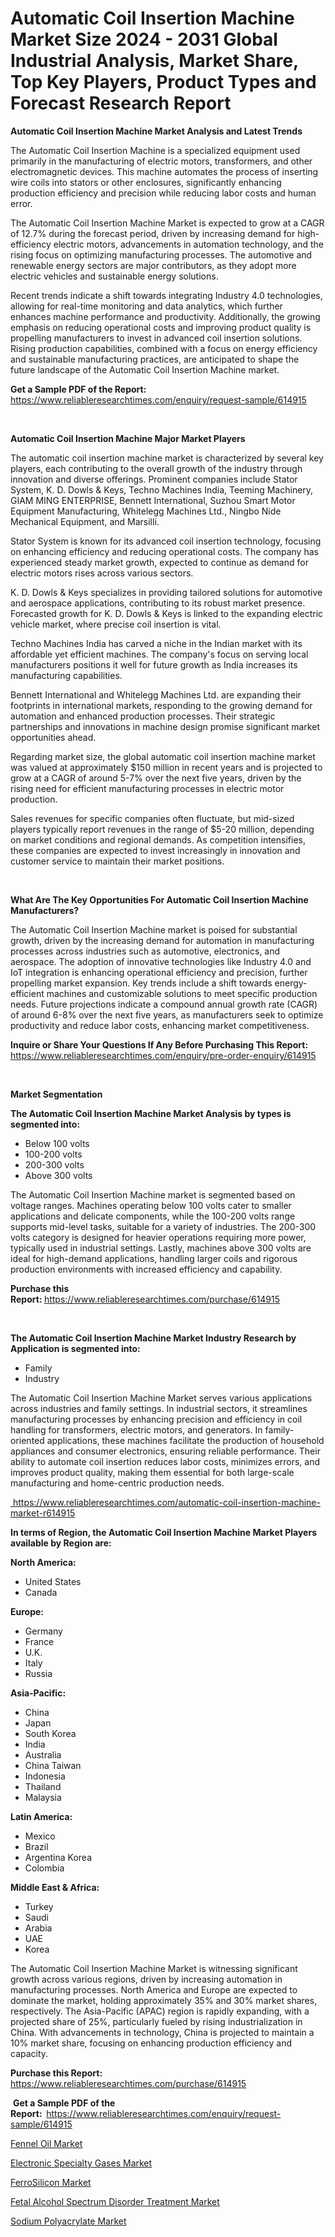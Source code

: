 <p><h1>Automatic Coil Insertion Machine Market Size 2024 - 2031 Global Industrial Analysis, Market Share, Top Key Players, Product Types and Forecast Research Report</h1></p><p><strong>Automatic Coil Insertion Machine Market Analysis and Latest Trends</strong></p>
<p><p>The Automatic Coil Insertion Machine is a specialized equipment used primarily in the manufacturing of electric motors, transformers, and other electromagnetic devices. This machine automates the process of inserting wire coils into stators or other enclosures, significantly enhancing production efficiency and precision while reducing labor costs and human error.</p><p>The Automatic Coil Insertion Machine Market is expected to grow at a CAGR of 12.7% during the forecast period, driven by increasing demand for high-efficiency electric motors, advancements in automation technology, and the rising focus on optimizing manufacturing processes. The automotive and renewable energy sectors are major contributors, as they adopt more electric vehicles and sustainable energy solutions.</p><p>Recent trends indicate a shift towards integrating Industry 4.0 technologies, allowing for real-time monitoring and data analytics, which further enhances machine performance and productivity. Additionally, the growing emphasis on reducing operational costs and improving product quality is propelling manufacturers to invest in advanced coil insertion solutions. Rising production capabilities, combined with a focus on energy efficiency and sustainable manufacturing practices, are anticipated to shape the future landscape of the Automatic Coil Insertion Machine market.</p></p>
<p><strong>Get a Sample PDF of the Report:&nbsp;</strong> <a href="https://www.reliableresearchtimes.com/enquiry/request-sample/614915?utm_campaign=1835&utm_medium=2&utm_source=Github&utm_content=ia&utm_term=11122024&utm_id=automatic-coil-insertion-machine">https://www.reliableresearchtimes.com/enquiry/request-sample/614915</a></p>
<p>&nbsp;</p>
<p><strong>Automatic Coil Insertion Machine Major Market Players</strong></p>
<p><p>The automatic coil insertion machine market is characterized by several key players, each contributing to the overall growth of the industry through innovation and diverse offerings. Prominent companies include Stator System, K. D. Dowls & Keys, Techno Machines India, Teeming Machinery, GIAM MING ENTERPRISE, Bennett International, Suzhou Smart Motor Equipment Manufacturing, Whitelegg Machines Ltd., Ningbo Nide Mechanical Equipment, and Marsilli.</p><p>Stator System is known for its advanced coil insertion technology, focusing on enhancing efficiency and reducing operational costs. The company has experienced steady market growth, expected to continue as demand for electric motors rises across various sectors.</p><p>K. D. Dowls & Keys specializes in providing tailored solutions for automotive and aerospace applications, contributing to its robust market presence. Forecasted growth for K. D. Dowls & Keys is linked to the expanding electric vehicle market, where precise coil insertion is vital.</p><p>Techno Machines India has carved a niche in the Indian market with its affordable yet efficient machines. The company's focus on serving local manufacturers positions it well for future growth as India increases its manufacturing capabilities.</p><p>Bennett International and Whitelegg Machines Ltd. are expanding their footprints in international markets, responding to the growing demand for automation and enhanced production processes. Their strategic partnerships and innovations in machine design promise significant market opportunities ahead.</p><p>Regarding market size, the global automatic coil insertion machine market was valued at approximately $150 million in recent years and is projected to grow at a CAGR of around 5-7% over the next five years, driven by the rising need for efficient manufacturing processes in electric motor production.</p><p>Sales revenues for specific companies often fluctuate, but mid-sized players typically report revenues in the range of $5-20 million, depending on market conditions and regional demands. As competition intensifies, these companies are expected to invest increasingly in innovation and customer service to maintain their market positions.</p></p>
<p>&nbsp;</p>
<p><strong>What Are The Key Opportunities For Automatic Coil Insertion Machine Manufacturers?</strong></p>
<p><p>The Automatic Coil Insertion Machine market is poised for substantial growth, driven by the increasing demand for automation in manufacturing processes across industries such as automotive, electronics, and aerospace. The adoption of innovative technologies like Industry 4.0 and IoT integration is enhancing operational efficiency and precision, further propelling market expansion. Key trends include a shift towards energy-efficient machines and customizable solutions to meet specific production needs. Future projections indicate a compound annual growth rate (CAGR) of around 6-8% over the next five years, as manufacturers seek to optimize productivity and reduce labor costs, enhancing market competitiveness.</p></p>
<p><strong>Inquire or Share Your Questions If Any Before Purchasing This Report:</strong> <a href="https://www.reliableresearchtimes.com/enquiry/pre-order-enquiry/614915?utm_campaign=1835&utm_medium=2&utm_source=Github&utm_content=ia&utm_term=11122024&utm_id=automatic-coil-insertion-machine">https://www.reliableresearchtimes.com/enquiry/pre-order-enquiry/614915</a></p>
<p>&nbsp;</p>
<p><strong>Market Segmentation</strong></p>
<p><strong>The Automatic Coil Insertion Machine Market Analysis by types is segmented into:</strong></p>
<p><ul><li>Below 100 volts</li><li>100-200 volts</li><li>200-300 volts</li><li>Above 300 volts</li></ul></p>
<p><p>The Automatic Coil Insertion Machine market is segmented based on voltage ranges. Machines operating below 100 volts cater to smaller applications and delicate components, while the 100-200 volts range supports mid-level tasks, suitable for a variety of industries. The 200-300 volts category is designed for heavier operations requiring more power, typically used in industrial settings. Lastly, machines above 300 volts are ideal for high-demand applications, handling larger coils and rigorous production environments with increased efficiency and capability.</p></p>
<p><strong>Purchase this Report:&nbsp;</strong><a href="https://www.reliableresearchtimes.com/purchase/614915?utm_campaign=1835&utm_medium=2&utm_source=Github&utm_content=ia&utm_term=11122024&utm_id=automatic-coil-insertion-machine">https://www.reliableresearchtimes.com/purchase/614915</a></p>
<p>&nbsp;</p>
<p><strong>The Automatic Coil Insertion Machine Market Industry Research by Application is segmented into:</strong></p>
<p><ul><li>Family</li><li>Industry</li></ul></p>
<p><p>The Automatic Coil Insertion Machine Market serves various applications across industries and family settings. In industrial sectors, it streamlines manufacturing processes by enhancing precision and efficiency in coil handling for transformers, electric motors, and generators. In family-oriented applications, these machines facilitate the production of household appliances and consumer electronics, ensuring reliable performance. Their ability to automate coil insertion reduces labor costs, minimizes errors, and improves product quality, making them essential for both large-scale manufacturing and home-centric production needs.</p></p>
<p><a href="https://www.reliableresearchtimes.com/automatic-coil-insertion-machine-market-r614915?utm_campaign=1835&utm_medium=2&utm_source=Github&utm_content=ia&utm_term=11122024&utm_id=automatic-coil-insertion-machine">&nbsp;https://www.reliableresearchtimes.com/automatic-coil-insertion-machine-market-r614915</a></p>
<p><strong>In terms of Region, the Automatic Coil Insertion Machine Market Players available by Region are:</strong></p>
<p>
    <p> <strong> North America: </strong>
        <ul>
            <li>United States</li>
            <li>Canada</li>
        </ul>
        </p> 
    <p> <strong> Europe: </strong>
        <ul>
            <li>Germany</li>
            <li>France</li>
            <li>U.K.</li>
            <li>Italy</li>
            <li>Russia</li>
        </ul>
        </p> 
    <p> <strong> Asia-Pacific: </strong>
        <ul>
            <li>China</li>
            <li>Japan</li>
            <li>South Korea</li>
            <li>India</li>
            <li>Australia</li>
            <li>China Taiwan</li>
            <li>Indonesia</li>
            <li>Thailand</li>
            <li>Malaysia</li>
        </ul>
        </p> 
    <p> <strong> Latin America: </strong>
        <ul>
            <li>Mexico</li>
            <li>Brazil</li>
            <li>Argentina Korea</li>
            <li>Colombia</li>
        </ul>
        </p> 
    <p> <strong> Middle East & Africa: </strong>
        <ul>
            <li>Turkey</li>
            <li>Saudi</li>
            <li>Arabia</li>
            <li>UAE</li>
            <li>Korea</li>
        </ul>
    </p>
    </p>
<p><p>The Automatic Coil Insertion Machine Market is witnessing significant growth across various regions, driven by increasing automation in manufacturing processes. North America and Europe are expected to dominate the market, holding approximately 35% and 30% market shares, respectively. The Asia-Pacific (APAC) region is rapidly expanding, with a projected share of 25%, particularly fueled by rising industrialization in China. With advancements in technology, China is projected to maintain a 10% market share, focusing on enhancing production efficiency and capacity.</p></p>
<p><strong>Purchase this Report: </strong><a href="https://www.reliableresearchtimes.com/purchase/614915?utm_campaign=1835&utm_medium=2&utm_source=Github&utm_content=ia&utm_term=11122024&utm_id=automatic-coil-insertion-machine">https://www.reliableresearchtimes.com/purchase/614915</a></p>
<p>&nbsp;<strong>Get a Sample PDF of the Report:&nbsp;&nbsp;</strong><a href="https://www.reliableresearchtimes.com/enquiry/request-sample/614915?utm_campaign=1835&utm_medium=2&utm_source=Github&utm_content=ia&utm_term=11122024&utm_id=automatic-coil-insertion-machine">https://www.reliableresearchtimes.com/enquiry/request-sample/614915</a></p>
<p><strong></strong></p>
<p><p><a href="https://www.linkedin.com/pulse/rev-athenaur-okk4f?utm_campaign=1835&utm_medium=2&utm_source=Github&utm_content=ia&utm_term=11122024&utm_id=automatic-coil-insertion-machine">Fennel Oil Market</a></p><p><a href="https://www.linkedin.com/pulse/c-hannibex-sqmmf?utm_campaign=1835&utm_medium=2&utm_source=Github&utm_content=ia&utm_term=11122024&utm_id=automatic-coil-insertion-machine">Electronic Specialty Gases Market</a></p><p><a href="https://www.linkedin.com/pulse/p-factrackr-ho6he?utm_campaign=1835&utm_medium=2&utm_source=Github&utm_content=ia&utm_term=11122024&utm_id=automatic-coil-insertion-machine">FerroSilicon Market</a></p><p><a href="https://www.linkedin.com/pulse/p-factrackr-ho6he?utm_campaign=1835&utm_medium=2&utm_source=Github&utm_content=ia&utm_term=11122024&utm_id=automatic-coil-insertion-machine">Fetal Alcohol Spectrum Disorder Treatment Market</a></p><p><a href="https://www.linkedin.com/pulse/p-factrackr-ho6he?utm_campaign=1835&utm_medium=2&utm_source=Github&utm_content=ia&utm_term=11122024&utm_id=automatic-coil-insertion-machine">Sodium Polyacrylate Market</a></p></p>